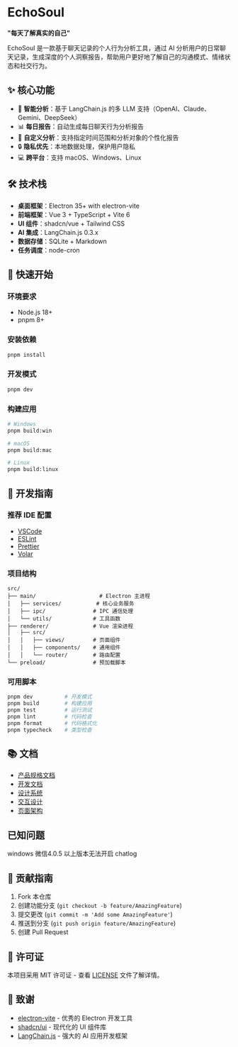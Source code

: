 # EchoSoul

**"每天了解真实的自己"**

EchoSoul 是一款基于聊天记录的个人行为分析工具，通过 AI 分析用户的日常聊天记录，生成深度的个人洞察报告，帮助用户更好地了解自己的沟通模式、情绪状态和社交行为。

## ✨ 核心功能

- 🤖 **智能分析**：基于 LangChain.js 的多 LLM 支持（OpenAI、Claude、Gemini、DeepSeek）
- 📊 **每日报告**：自动生成每日聊天行为分析报告
- 🎯 **自定义分析**：支持指定时间范围和分析对象的个性化报告
- 🔒 **隐私优先**：本地数据处理，保护用户隐私
- 💻 **跨平台**：支持 macOS、Windows、Linux

## 🛠️ 技术栈

- **桌面框架**：Electron 35+ with electron-vite
- **前端框架**：Vue 3 + TypeScript + Vite 6
- **UI 组件**：shadcn/vue + Tailwind CSS
- **AI 集成**：LangChain.js 0.3.x
- **数据存储**：SQLite + Markdown
- **任务调度**：node-cron

## 🚀 快速开始

### 环境要求

- Node.js 18+
- pnpm 8+

### 安装依赖

```bash
pnpm install
```

### 开发模式

```bash
pnpm dev
```

### 构建应用

```bash
# Windows
pnpm build:win

# macOS
pnpm build:mac

# Linux
pnpm build:linux
```

## 📖 开发指南

### 推荐 IDE 配置

- [VSCode](https://code.visualstudio.com/)
- [ESLint](https://marketplace.visualstudio.com/items?itemName=dbaeumer.vscode-eslint)
- [Prettier](https://marketplace.visualstudio.com/items?itemName=esbenp.prettier-vscode)
- [Volar](https://marketplace.visualstudio.com/items?itemName=Vue.volar)

### 项目结构

```
src/
├── main/                    # Electron 主进程
│   ├── services/           # 核心业务服务
│   ├── ipc/               # IPC 通信处理
│   └── utils/             # 工具函数
├── renderer/              # Vue 渲染进程
│   ├── src/
│   │   ├── views/         # 页面组件
│   │   ├── components/    # 通用组件
│   │   └── router/        # 路由配置
└── preload/               # 预加载脚本
```

### 可用脚本

```bash
pnpm dev          # 开发模式
pnpm build        # 构建应用
pnpm test         # 运行测试
pnpm lint         # 代码检查
pnpm format       # 代码格式化
pnpm typecheck    # 类型检查
```

## 📚 文档

- [产品规格文档](./docs/product.md)
- [开发文档](./docs/development.md)
- [设计系统](./docs/design-system.md)
- [交互设计](./docs/interaction-design.md)
- [页面架构](./docs/page-architecture.md)

## 已知问题

windows 微信4.0.5 以上版本无法开启 chatlog

## 🤝 贡献指南

1. Fork 本仓库
2. 创建功能分支 (`git checkout -b feature/AmazingFeature`)
3. 提交更改 (`git commit -m 'Add some AmazingFeature'`)
4. 推送到分支 (`git push origin feature/AmazingFeature`)
5. 创建 Pull Request

## 📄 许可证

本项目采用 MIT 许可证 - 查看 [LICENSE](LICENSE) 文件了解详情。

## 🙏 致谢

- [electron-vite](https://electron-vite.org/) - 优秀的 Electron 开发工具
- [shadcn/ui](https://ui.shadcn.com/) - 现代化的 UI 组件库
- [LangChain.js](https://js.langchain.com/) - 强大的 AI 应用开发框架
